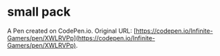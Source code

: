 # small pack

A Pen created on CodePen.io. Original URL: [https://codepen.io/Infinite-Gamers/pen/XWLRVPp](https://codepen.io/Infinite-Gamers/pen/XWLRVPp).


